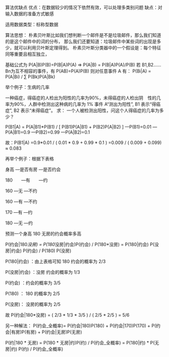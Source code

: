 算法优缺点
优点：在数据较少的情况下依然有效，可以处理多类别问题
缺点：对输入数据的准备方式敏感

适用数据类型：标称型数据

算法思想：
朴素贝叶斯比如我们想判断一个邮件是不是垃圾邮件，那么我们知道的是这个邮件中的词的分布，
那么我们还要知道：垃圾邮件中某些词的出现是多少，就可以利用贝叶斯定理得到。
朴素贝叶斯分类器中的一个假设是：每个特征同等重要且相互独立，

基础公式为 P(A|B)P(B)=P(B|A)P(A)  =>  P(A|B) = P(B|A)P(A)/P(B)
若 B1,B2……Bn为互不相容的事件，有 P(AB)=P(A)P(B)
则对任意事件 A 有： P(Bi|A) = P(A|Bi) / ∑ P(Bk)P(A|Bk)

举个例子：生病的几率

一种癌症，得癌症的人检出为阳性的几率为90%，未得癌症的人检出阴 性的几率为90%，人群中检测出这种病的几率为 1%
事件 A“测出为阳性”,  B1 表示“得癌症”,  B2 表示“未得癌症”。 
求： 一个人被检测出阳性，问这个人得癌症的几率为多少？ 

P(B1|A) = P(A|B1)*P(B1) / [ P(B1)P(A|B1) + P(B2)P(A|B2) ]
  —P(B1)=0.01  —P(A|B1)=0.9  —P(B2)=0.99  —P(A|B2)=0.1
  
故：P(B1|A) =0.9*0.01 / ( 0.01 * 0.9 + 0.99 * 0.1 )  =0.009 / ( 0.009 + 0.099) ≈ 0.083


再举个例子：根据下表格

身高    —是否有房      —是否约会

180        —有		        —约

160        —无           —不约

160        —有           —不约

170        —有           —约

180        —无           —约


预测一个身高 180 无房的约会概率多高

P(约会|180*没房) = P(180*没房|约会)P(约会) / P(180*没房) = P(180|约会) P(没房|约会) P(约会) / P(180) P(没房)

P(180|约会) ：由上表格可知 180 约会的概率为 2/3

P(没房|约会) ：没房 约会的概率为 1/3

P(约会) ：约会的概率为 3/5

P(180) ： 180 的概率为 2/5

P(没房)： 没房的概率为 2/5

故 P(约会|180*没房) = ( 2/3 * 1/3 * 3/5 ) / ( 2/5 * 2/5 ) = 5/6

另一种解法：
P(约会_全概率)= P(约会|180)P(180) + P(约会|170)P(170) + P(约会|有房)P(有房) + P(约会|无房)P(无房)

P(约|180 * 无房) = P(180 * 无房|约)P(约) / P(约会_全概率) = P(180|约) * P(无房|约) P(约) / P(约会_全概率)
